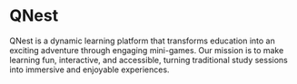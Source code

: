 # QNest
QNest is a dynamic learning platform that transforms education into an exciting adventure through engaging mini-games. Our mission is to make learning fun, interactive, and accessible, turning traditional study sessions into immersive and enjoyable experiences.
